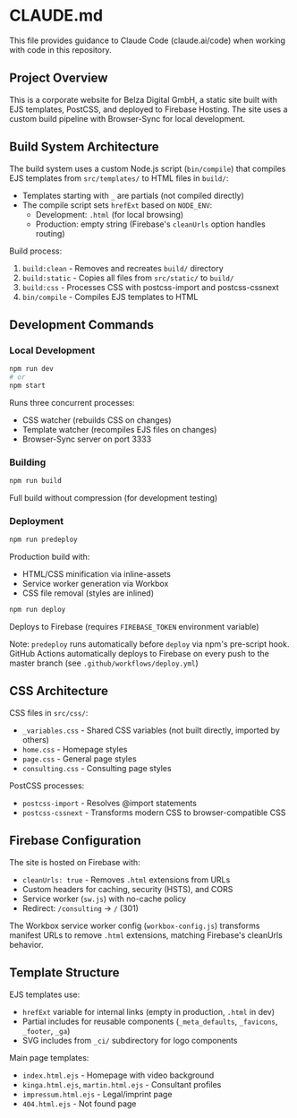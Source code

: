 # CLAUDE.md

This file provides guidance to Claude Code (claude.ai/code) when working with code in this repository.

## Project Overview

This is a corporate website for Belza Digital GmbH, a static site built with EJS templates, PostCSS, and deployed to Firebase Hosting. The site uses a custom build pipeline with Browser-Sync for local development.

## Build System Architecture

The build system uses a custom Node.js script (`bin/compile`) that compiles EJS templates from `src/templates/` to HTML files in `build/`:

- Templates starting with `_` are partials (not compiled directly)
- The compile script sets `hrefExt` based on `NODE_ENV`:
  - Development: `.html` (for local browsing)
  - Production: empty string (Firebase's `cleanUrls` option handles routing)

Build process:
1. `build:clean` - Removes and recreates `build/` directory
2. `build:static` - Copies all files from `src/static/` to `build/`
3. `build:css` - Processes CSS with postcss-import and postcss-cssnext
4. `bin/compile` - Compiles EJS templates to HTML

## Development Commands

### Local Development
```bash
npm run dev
# or
npm start
```
Runs three concurrent processes:
- CSS watcher (rebuilds CSS on changes)
- Template watcher (recompiles EJS files on changes)
- Browser-Sync server on port 3333

### Building
```bash
npm run build
```
Full build without compression (for development testing)

### Deployment
```bash
npm run predeploy
```
Production build with:
- HTML/CSS minification via inline-assets
- Service worker generation via Workbox
- CSS file removal (styles are inlined)

```bash
npm run deploy
```
Deploys to Firebase (requires `FIREBASE_TOKEN` environment variable)

Note: `predeploy` runs automatically before `deploy` via npm's pre-script hook. GitHub Actions automatically deploys to Firebase on every push to the master branch (see `.github/workflows/deploy.yml`)

## CSS Architecture

CSS files in `src/css/`:
- `_variables.css` - Shared CSS variables (not built directly, imported by others)
- `home.css` - Homepage styles
- `page.css` - General page styles
- `consulting.css` - Consulting page styles

PostCSS processes:
- `postcss-import` - Resolves @import statements
- `postcss-cssnext` - Transforms modern CSS to browser-compatible CSS

## Firebase Configuration

The site is hosted on Firebase with:
- `cleanUrls: true` - Removes `.html` extensions from URLs
- Custom headers for caching, security (HSTS), and CORS
- Service worker (`sw.js`) with no-cache policy
- Redirect: `/consulting` → `/` (301)

The Workbox service worker config (`workbox-config.js`) transforms manifest URLs to remove `.html` extensions, matching Firebase's cleanUrls behavior.

## Template Structure

EJS templates use:
- `hrefExt` variable for internal links (empty in production, `.html` in dev)
- Partial includes for reusable components (`_meta_defaults`, `_favicons`, `_footer`, `_ga`)
- SVG includes from `_ci/` subdirectory for logo components

Main page templates:
- `index.html.ejs` - Homepage with video background
- `kinga.html.ejs`, `martin.html.ejs` - Consultant profiles
- `impressum.html.ejs` - Legal/imprint page
- `404.html.ejs` - Not found page
